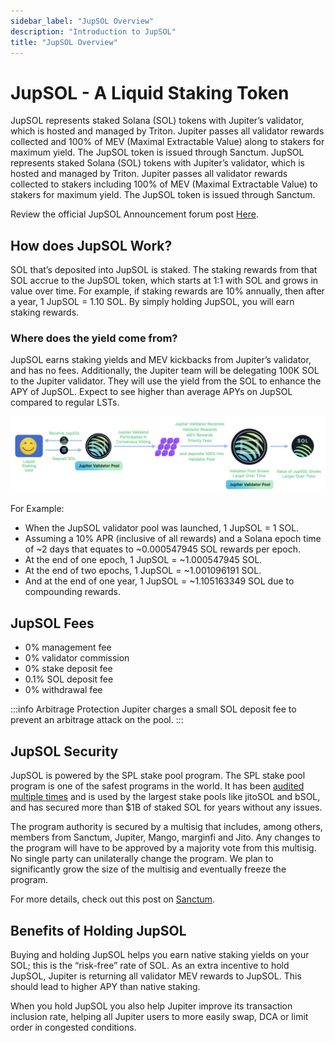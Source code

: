 ```yaml
---
sidebar_label: "JupSOL Overview"
description: "Introduction to JupSOL"
title: "JupSOL Overview"
---
```


# JupSOL -  A Liquid Staking Token

JupSOL represents staked Solana (SOL) tokens with Jupiter’s validator, which is hosted and managed by Triton. Jupiter passes all validator rewards collected and 100% of MEV (Maximal Extractable Value) along to stakers for maximum yield. The JupSOL token is issued through Sanctum.
JupSOL represents staked Solana (SOL) tokens with Jupiter’s validator, which is hosted and managed by Triton. Jupiter passes all validator rewards collected to stakers including 100% of MEV (Maximal Extractable Value) to stakers for maximum yield. The JupSOL token is issued through Sanctum.

Review the official JupSOL Announcement forum post [Here](https://www.jupresear.ch/t/jupsol-jupiter-staked-sol/14666).

## How does JupSOL Work?

SOL that’s deposited into JupSOL is staked. The staking rewards from that SOL accrue to the JupSOL token, which starts at 1:1 with SOL and grows in value over time. For example, if staking rewards are 10% annually, then after a year, 1 JupSOL = 1.10 SOL. By simply holding JupSOL, you will earn staking rewards.

### Where does the yield come from?

JupSOL earns staking yields and MEV kickbacks from Jupiter’s validator, and has no fees. Additionally, the Jupiter team will be delegating 100K SOL to the Jupiter validator. They will use the yield from the SOL to enhance the APY of JupSOL. Expect to see higher than average APYs on JupSOL compared to regular LSTs.

![jupSOL](../img/jupsol/jupSOL-1.png)

For Example:
- When the JupSOL validator pool was launched, 1 JupSOL = 1 SOL. 
- Assuming a 10% APR (inclusive of all rewards) and a Solana epoch time of ~2 days that equates to ~0.000547945 SOL rewards per epoch.
- At the end of one epoch, 1 JupSOL = ~1.000547945 SOL. 
- At the end of two epochs, 1 JupSOL = ~1.001096191 SOL.
- And at the end of one year, 1 JupSOL = ~1.105163349 SOL due to compounding rewards.

## JupSOL Fees
- 0% management fee
- 0% validator commission
- 0% stake deposit fee
- 0.1% SOL deposit fee
- 0% withdrawal fee

:::info Arbitrage Protection
Jupiter charges a small SOL deposit fee to prevent an arbitrage attack on the pool.
:::

## JupSOL Security

JupSOL is powered by the SPL stake pool program. The SPL stake pool program is one of the safest programs in the world. It has been [audited multiple times](https://learn.sanctum.so/docs/security/audits) and is used by the largest stake pools like jitoSOL and bSOL, and has secured more than $1B of staked SOL for years without any issues.

The program authority is secured by a multisig that includes, among others, members from Sanctum, Jupiter, Mango, marginfi and Jito. Any changes to the program will have to be approved by a majority vote from this multisig. No single party can unilaterally change the program. We plan to significantly grow the size of the multisig and eventually freeze the program.

For more details, check out this post on [Sanctum](https://learn.sanctum.so/docs/security/is-sanctum-safe).

## Benefits of Holding JupSOL

Buying and holding JupSOL helps you earn native staking yields on your SOL; this is the “risk-free” rate of SOL. As an extra incentive to hold JupSOL, Jupiter is returning all validator MEV rewards to JupSOL. This should lead to higher APY than native staking.

When you hold JupSOL you also help Jupiter improve its transaction inclusion rate, helping all Jupiter users to more easily swap, DCA or limit order in congested conditions.

